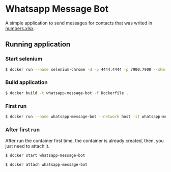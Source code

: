 # Whatsapp Message Bot

A simple application to send messages for contacts that was writed in
[numbers.xlsx](resources/numbers.xlsx).

## Running application

### Start selenium
```bash
$ docker run --name selenium-chrome -d -p 4444:4444 -p 7900:7900 --shm-size="2g" --env SE_NODE_SESSION_TIMEOUT=1800 --env SE_NODE_OVERRIDE_MAX_SESSIONS=TRUE selenium/standalone-chrome:115.0
```


### Build application
```bash
$ docker build -t whatsapp-message-bot -f Dockerfile .
```

### First run
```bash
$ docker run --name whatsapp-message-bot --network host -it whatsapp-message-bot /bin/bash
```

### After first run

After run the container first time, the container is already created, then, you just need to attach it.

```bash
$ docker start whatsapp-message-bot
```

```bash
$ docker attach whatsapp-message-bot
```